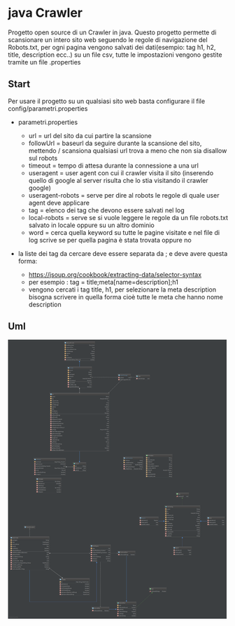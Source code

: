 # java Crawler
Progetto open source di un Crawler in java.
Questo progetto permette di scansionare un intero sito web seguendo le regole di navigazione del Robots.txt, 
per ogni pagina vengono salvati dei dati(esempio: tag h1, h2, title, description ecc..) su un file csv,
tutte le impostazioni vengono gestite tramite un file .properties

## Start
Per usare il progetto su un qualsiasi sito web basta configurare il file config/parametri.properties 
 
 * parametri.properties
   * url = url del sito da cui partire la scansione
   * followUrl = baseurl da seguire durante la scansione del sito, mettendo / scansiona qualsiasi url trova a meno che non sia disallow sul robots
   * timeout = tempo di attesa durante la connessione a una url
   * useragent = user agent con cui il crawler visita il sito (inserendo quello di google al server risulta che lo stia visitando il crawler google)
   * useragent-robots = serve per dire al robots le regole di quale user agent deve applicare
   * tag = elenco dei tag che devono essere salvati nel log
   * local-robots = serve se si vuole leggere le regole da un file robots.txt salvato in  locale oppure su un altro dominio 
   * word = cerca quella keyword su tutte le pagine visitate e nel file di log scrive se per quella pagina è stata trovata oppure no
 
* la liste dei tag da cercare deve essere separata da ; e deve avere questa forma: 
  * https://jsoup.org/cookbook/extracting-data/selector-syntax
  * per esempio : tag = title;meta[name=description];h1
  * vengono cercati i tag title, h1, per selezionare la meta description bisogna scrivere in quella forma cioè tutte le meta che hanno nome description




## Uml

  <img src="/UML/diagram.png" width="500"/>  
